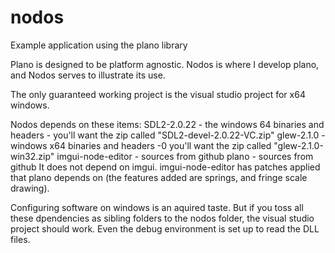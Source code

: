 # nodos
Example application using the plano library

Plano is designed to be platform agnostic. Nodos is where I develop plano, and Nodos serves to illustrate its use.

The only guaranteed working project is the visual studio project for x64 windows.

Nodos depends on these items: 
SDL2-2.0.22 - the windows 64 binaries and headers - you'll want the zip called "SDL2-devel-2.0.22-VC.zip"
glew-2.1.0 - windows x64 binaries and headers -0 you'll want the zip called "glew-2.1.0-win32.zip"
imgui-node-editor - sources from github
plano - sources from github
It does not depend on imgui.  imgui-node-editor has patches applied that plano depends on
   (the features added are springs, and fringe scale drawing).
   
Configuring software on windows is an aquired taste.  But if you toss all these dpendencies as sibling folders
to the nodos folder, the visual studio project should work.  Even the debug environment is set up to read the 
DLL files.

